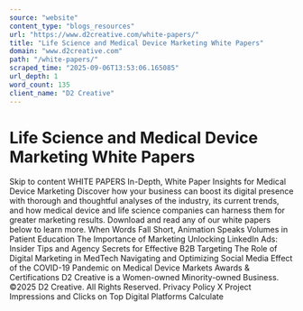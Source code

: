 ```yaml
---
source: "website"
content_type: "blogs_resources"
url: "https://www.d2creative.com/white-papers/"
title: "Life Science and Medical Device Marketing White Papers"
domain: "www.d2creative.com"
path: "/white-papers/"
scraped_time: "2025-09-06T13:53:06.165085"
url_depth: 1
word_count: 135
client_name: "D2 Creative"
---
```


# Life Science and Medical Device Marketing White Papers

Skip to content WHITE PAPERS In-Depth, White Paper Insights for Medical Device Marketing Discover how your business can boost its digital presence with thorough and thoughtful analyses of the industry, its current trends, and how medical device and life science companies can harness them for greater marketing results. Download and read any of our white papers below to learn more. When Words Fall Short, Animation Speaks Volumes in Patient Education The Importance of Marketing Unlocking LinkedIn Ads: Insider Tips and Agency Secrets for Effective B2B Targeting The Role of Digital Marketing in MedTech Navigating and Optimizing Social Media Effect of the COVID-19 Pandemic on Medical Device Markets Awards & Certifications D2 Creative is a Women-owned Minority-owned Business. ©2025 D2 Creative. All Rights Reserved. Privacy Policy X Project Impressions and Clicks on Top Digital Platforms Calculate